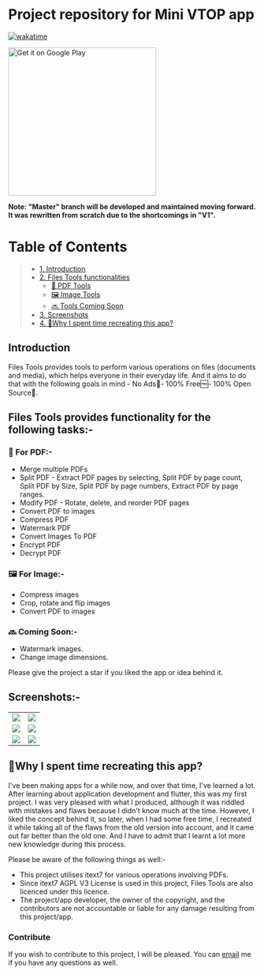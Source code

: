 # Project repository for Mini VTOP app

[![wakatime](https://wakatime.com/badge/user/83f3b15d-49de-4c01-b8de-bbc132f11be1/project/3876495a-70a6-486e-b999-b6854d83bdc9.svg)](https://wakatime.com/badge/user/83f3b15d-49de-4c01-b8de-bbc132f11be1/project/3876495a-70a6-486e-b999-b6854d83bdc9)

<a href='https://play.google.com/store/apps/details?id=com.pureinfoapps.android.apps.filestools&pcampaignid=pcampaignidMKT-Other-global-all-co-prtnr-py-PartBadge-Mar2515-1'><img alt='Get it on Google Play' src='https://play.google.com/intl/en_us/badges/images/generic/en_badge_web_generic.png' width='300px'/></a>

**Note: "Master" branch will be developed and maintained moving forward. It was rewritten from scratch due to the shortcomings in "V1".**

# Table of Contents
> - [1. Introduction](#introduction)
> - [2. Files Tools functionalities](#files-tools-provides-functionality-for-the-following-tasks-)
>   * [📄 PDF Tools](#-for-pdf-)
>   * [🖼️ Image Tools](#-for-image-)
>   * [🔜 Tools Coming Soon](#-coming-soon-)
> - [3. Screenshots](#screenshots-)
> - [4. 🤔Why I spent time recreating this app?](#why-i-spent-time-recreating-this-app)

## Introduction

Files Tools provides tools to perform various operations on files (documents and media), which helps everyone in their everyday life. And it aims to do that with the following goals in mind - No Ads🧘- 100% Free🆓- 100% Open Source💚.

## Files Tools provides functionality for the following tasks:-

### 📄 For PDF:-
- Merge multiple PDFs
- Split PDF - Extract PDF pages by selecting, Split PDF by page count, Split PDF by Size, Split PDF by page numbers, Extract PDF by page ranges.
- Modify PDF - Rotate, delete, and reorder PDF pages
- Convert PDF to images
- Compress PDF
- Watermark PDF
- Convert Images To PDF
- Encrypt PDF
- Decrypt PDF

### 🖼️ For Image:-
- Compress images
- Crop, rotate and flip images
- Convert PDF to images

### 🔜 Coming Soon:-
- Watermark images.
- Change image dimensions.

Please give the project a star if you liked the app or idea behind it.

## Screenshots:-

|  |  |
| -------------- | -------------- |
| <img src="https://user-images.githubusercontent.com/85361211/200834929-0c4ae643-711f-49a1-a396-f8d062ed2d0c.png"> | </img> <img src="https://user-images.githubusercontent.com/85361211/200834937-b12fb5f1-f1f9-432a-bb4a-bb7f56a691af.png"></img> |
| <img src="https://user-images.githubusercontent.com/85361211/200834942-e6f015af-18ab-4ffc-a582-19ecc1937bfb.png"> | </img> <img src="https://user-images.githubusercontent.com/85361211/200834945-6403f359-f33a-4b8f-9ef1-bb7a64e52c8b.png"></img> |
| <img src="https://user-images.githubusercontent.com/85361211/200834949-b0752fb1-af94-4952-8088-ba879da256be.png"> | </img> <img src="https://user-images.githubusercontent.com/85361211/200834951-4fa434cc-aaab-4eb1-8654-5423e283447f.png"></img> |

## 🤔Why I spent time recreating this app?

I've been making apps for a while now, and over that time, I've learned a lot. After learning about application development and flutter, this was my first project. I was very pleased with what I produced, although it was riddled with mistakes and flaws because I didn't know much at the time. However, I liked the concept behind it, so later, when I had some free time, I recreated it while taking all of the flaws from the old version into account, and it came out far better than the old one. And I have to admit that I learnt a lot more new knowledge during this process.

Please be aware of the following things as well:-
- This project utilises itext7 for various operations involving PDFs.
- Since itext7 AGPL V3 License is used in this project, Files Tools are also licenced under this licence.
- The project/app developer, the owner of the copyright, and the contributors are not accountable or liable for any damage resulting from this project/app.

### Contribute

If you wish to contribute to this project, I will be pleased. You can [email](mailto:0qs8e9yn@duck.com?subject=[GitHub]) me if you have any questions as well.
